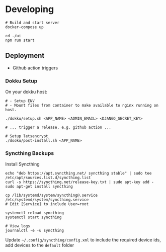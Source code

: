 # Developing

```
# Build and start server
docker-compose up

cd ./ui
npm run start
```

## Deployment

- Github action triggers

### Dokku Setup

On your dokku host:

```
# - Setup ENV
# - Mount files from container to make available to nginx running on host.

./dokku/setup.sh <APP_NAME> <ADMIN_EMAIL> <DJANGO_SECRET_KEY>

# ... trigger a release, e.g. github action ...

# Setup letsencrypt
./dooku/post-install.sh <APP_NAME>

```

### Syncthing Backups

Install Syncthing

```
echo "deb https://apt.syncthing.net/ syncthing stable" | sudo tee /etc/apt/sources.list.d/syncthing.list
curl -s https://syncthing.net/release-key.txt | sudo apt-key add -
sudo apt-get install syncthing

cp /lib/systemd/system/syncthing@.service /etc/systemd/system/syncthing.service
# Edit [Service] to include User=root

systemctl reload syncthing
systemctl start syncthing

# View logs
journalctl -e -u syncthing
```

Update `~/.config/syncthing/config.xml` to include the required device ids, add
devices to the `default` folder
